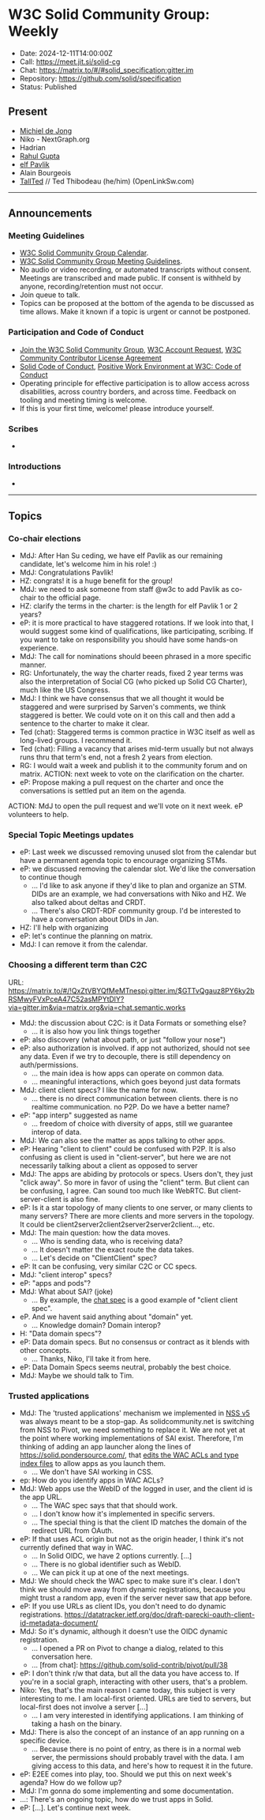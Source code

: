 # W3C Solid Community Group: Weekly

* Date: 2024-12-11T14:00:00Z
* Call: https://meet.jit.si/solid-cg
* Chat: https://matrix.to/#/#solid_specification:gitter.im
* Repository: https://github.com/solid/specification
* Status: Published


## Present
* [Michiel de Jong](https://michielbdejong.com)
* Niko - NextGraph.org
* Hadrian
* [Rahul Gupta](https://cxres.pages.dev/profile#i)
* [elf Pavlik](https://elf-pavlik.hackers4peace.net)
* Alain Bourgeois
* [TallTed](https://github.com/TallTed/) // Ted Thibodeau (he/him) (OpenLinkSw.com)

---

## Announcements

### Meeting Guidelines
* [W3C Solid Community Group Calendar](https://www.w3.org/groups/cg/solid/calendar).
* [W3C Solid Community Group Meeting Guidelines](https://github.com/w3c-cg/solid/blob/main/meetings/README.md).
* No audio or video recording, or automated transcripts without consent. Meetings are transcribed and made public. If consent is withheld by anyone, recording/retention must not occur.
* Join queue to talk.
* Topics can be proposed at the bottom of the agenda to be discussed as time allows. Make it known if a topic is urgent or cannot be postponed.

### Participation and Code of Conduct
* [Join the W3C Solid Community Group](https://www.w3.org/community/solid/join), [W3C Account Request](http://www.w3.org/accounts/request), [W3C Community Contributor License Agreement](https://www.w3.org/community/about/agreements/cla/)
* [Solid Code of Conduct](https://github.com/solid/process/blob/main/code-of-conduct.md), [Positive Work Environment at W3C: Code of Conduct](https://www.w3.org/policies/code-of-conduct/)
* Operating principle for effective participation is to allow access across disabilities, across country borders, and across time. Feedback on tooling and meeting timing is welcome.
* If this is your first time, welcome! please introduce yourself.


### Scribes
*

### Introductions
*

---

## Topics

### Co-chair elections
* MdJ: After Han Su ceding, we have elf Pavlik as our remaining candidate, let's welcome him in his role! :)
* MdJ: Congratulations Pavlik!
* HZ: congrats! it is a huge benefit for the group!
* MdJ: we need to ask someone from staff @w3c to add Pavlik as co-chair to the official page.
* HZ: clarify the terms in the charter: is the length for elf Pavlik 1 or 2 years?
* eP: it is more practical to have staggered rotations. If we look into that, I would suggest some kind of qualifications, like participating, scribing. If you want to take on responsibility you should have some hands-on experience.
* MdJ: The call for nominations should beeen phrased in a more specific manner.
* RG: Unfortunately, the way the charter reads, fixed 2 year terms was also the interpretation of Social CG (who picked up Solid CG Charter), much like the US Congress.
* MdJ: I think we have consensus that we all thought it would be staggered and were surprised by Sarven's comments, we think staggered is better. We could vote on it on this call and then add a sentence to the charter to make it clear.
* Ted (chat): Staggered terms is common practice in W3C itself as well as long-lived groups. I recommend it.
* Ted (chat): Filling a vacancy that arises mid-term usually but not always runs thru that term's end, not a fresh 2 years from election.
* RG: I would wait a week and publish it to the community forum and on matrix.
ACTION: next week to vote on the clarification on the charter.
* eP: Propose making a pull request on the charter and once the conversations is settled put an item on the agenda.

ACTION: MdJ to open the pull request and we'll vote on it next week. eP volunteers to help.

### Special Topic Meetings updates

* eP: Last week we discussed removing unused slot from the calendar but have a permanent agenda topic to encourage organizing STMs.
* eP: we discussed removing the calendar slot. We'd like the conversation to continue though
  * ... I'd like to ask anyone if they'd like to plan and organize an STM. DIDs are an example, we had conversations with Niko and HZ. We also talked about deltas and CRDT.
  * ... There's also CRDT-RDF community group. I'd be interested to have a conversation about DIDs in Jan.
* HZ: I'll help with organizing
* eP: let's continue the planning on matrix.
* MdJ: I can remove it from the calendar.

### Choosing a different term than C2C
URL: https://matrix.to/#/!QxZtVBYQfMeMTnespj:gitter.im/$GTTvQgauz8PY6ky2bRSMwyFVxPceA47C52asMPYtDlY?via=gitter.im&via=matrix.org&via=chat.semantic.works

- MdJ: the discussion about C2C: is it Data Formats or something else?
  - ... it is also how you link things together
- eP: also discovery (what about path, or just "follow your nose")
- eP: also authorization is involved. if app not authorized, should not see any data. Even if we try to decouple, there is still dependency on auth/permissions.
  - ... the main idea is how apps can operate on common data.
  - ... meaningful interactions, which goes beyond just data formats
- MdJ: client client specs? I like the name for now.
  - ... there is no direct communication between clients. there is no realtime communication. no P2P. Do we have a better name?
- eP: "app interp" suggested as name
  - ... freedom of choice with diversity of apps, still we guarantee interop of data.
- MdJ: We can also see the matter as apps talking to other apps.
- eP: Hearing "client to client" could be confused with P2P. It is also confusing as client is used in "client-server", but here we are not necessarily talking about a client as opposed to server
- MdJ: The apps are abiding by protocols or specs. Users don't, they just "click away". So more in favor of using the "client" term. But client can be confusing, I agree. Can sound too much like WebRTC. But client-server-client is also fine.
- eP: Is it a star topology of many clients to one server, or many clients to many servers? There are more clients and more servers in the topology. It could be client2server2client2server2server2client..., etc.
- MdJ: The main question: how the data moves.
  - ... Who is sending data, who is receiving data?
  - ... It doesn't matter the exact route the data takes.
  - ... Let's decide on "ClientClient" spec?
- eP: It can be confusing, very similar C2C or CC specs.
- MdJ: "client interop" specs?
- eP: "apps and pods"?
- MdJ: What about SAI? (joke)
    - ... By example, the [chat spec](https://github.com/solid/chat) is a good example of "client client spec".
- eP. And we havent said anything about "domain" yet.
  - ... Knowledge domain? Domain interop?
- H: "Data domain specs"?
- eP: Data domain specs. But no consensus or contract as it blends with other concepts.
  - ... Thanks, Niko, I'll take it from here.
- eP: Data Domain Specs seems neutral, probably the best choice.
- MdJ: Maybe we should talk to Tim.

### Trusted applications
* MdJ: The 'trusted applications' mechanism we implemented in [NSS v5](https://github.com/nodeSolidServer/node-solid-server/blob/v5.0.0/CHANGELOG.md#500) was always meant to be a stop-gap. As solidcommunity.net is switching from NSS to Pivot, we need something to replace it. We are not yet at the point where working implementations of SAI exist. Therefore, I'm thinking of adding an app launcher along the lines of <https://solid.pondersource.com/>, that [edits the WAC ACLs and type index files](https://github.com/inrupt/launcher-exploration/blob/master/src/services/preparePod/preparePodForApp.ts) to allow apps as you launch them.
  - ... We don't have SAI working in CSS.
* ep: How do you identify apps in WAC ACLs?
* MdJ: Web apps use the WebID of the logged in user, and the client id is the app URL.
  - ... The WAC spec says that that should work.
  - ... I don't know how it's implemented in specific servers.
  - ... The special thing is that the client ID matches the domain of the redirect URL from OAuth.
* eP: If that uses ACL origin but not as the origin header, I think it's not currently defined that way in WAC.
  - ... In Solid OIDC, we have 2 options currently. [...]
  - ... There is no global identifier such as WebID.
  - ... We can pick it up at one of the next meetings.
* MdJ: We should check the WAC spec to make sure it's clear. I don't think we should move away from dynamic registrations, because you might trust a random app, even if the server never saw that app before.
* eP: If you use URLs as client IDs, you don't need to do dynamic registrations. https://datatracker.ietf.org/doc/draft-parecki-oauth-client-id-metadata-document/
* MdJ: So it's dynamic, although it doesn't use the OIDC dynamic registration.
  - ... I opened a PR on Pivot to change a dialog, related to this conversation here.
  - ... [from chat]: https://github.com/solid-contrib/pivot/pull/38
* eP: I don't think r/w that data, but all the data you have access to. If you're in a social graph, interacting with other users, that's a problem.
* Niko: Yes, that's the main reason I came today, this subject is very interesting to me. I am local-first oriented. URLs are tied to servers, but local-first does not involve a server [...]
  - ... I am very interested in identifying applications. I am thinking of taking a hash on the binary.
* MdJ: There is also the concept of an instance of an app running on a specific device.
  - ... Because there is no point of entry, as there is in a normal web server, the permissions should probably travel with the data. I am giving access to this data, and here's how to request it in the future.
* eP: E2EE comes into play, too. Should we put this on next week's agenda? How do we follow up?
* MdJ: I'm gonna do some implementing and some documentation.
* ...: There's an ongoing topic, how do we trust apps in Solid.
* eP: [...]. Let's continue next week.
